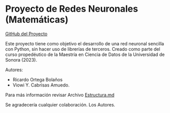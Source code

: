 # Proyecto de Redes Neuronales (Matemáticas)

[GitHub del Proyecto](https://github.com/viowiy/redes_neuronales.git)

Este proyecto tiene como objetivo el desarrollo de una red neuronal sencilla con Python, sin hacer uso de librerías de terceros.
Creado como parte del curso propedéutico de la Maestría en Ciencia de Datos de la Universidad de Sonora (2023).

Autores:
- Ricardo Ortega Bolaños
- Viowi Y. Cabrisas Amuedo.

Para más información revisar Archivo [Estructura.md](https://github.com/viowiy/redes_neuronales/blob/main/Estructura.md)

Se agradecería cualquier colaboración.
Los Autores.
